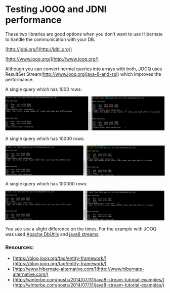 # Testing JOOQ and JDNI performance


These two libraries are good options when you don't want to use Hibernate  to handle  the communication with your DB.

[http://jdbi.org/](http://jdbi.org/)

[http://www.jooq.org/](http://www.jooq.org/)


Although you can convert normal queries into arrays with both, JOOQ uses ResultSet Stream(http://www.jooq.org/java-8-and-sql) which  improves the performance.


A single query which has 1000 rows:

![image](https://github.com/akaiserg/testing_jooq_jdbi_performance/blob/master/pics/1000.png?raw=true)

A single query which has 10000 rows:

![image](https://github.com/akaiserg/testing_jooq_jdbi_performance/blob/master/pics/10000.png?raw=true)

A single query which has 100000 rows:

![image](https://github.com/akaiserg/testing_jooq_jdbi_performance/blob/master/pics/100000.png?raw=true)


You see see a slight difference  on the times. For the example with JOOQ was used   [Apache DbUtils](http://commons.apache.org/proper/commons-dbutils/)  and  [java8 streams](https://www.tutorialspoint.com/java8/java8_streams.htm).



### Resources:

 * [https://blog.jooq.org/tag/entity-framework/](https://blog.jooq.org/tag/entity-framework/) 
 * [http://www.hibernate-alternative.com/](http://www.hibernate-alternative.com/) 
 * [http://winterbe.com/posts/2014/07/31/java8-stream-tutorial-examples/](http://winterbe.com/posts/2014/07/31/java8-stream-tutorial-examples/)
